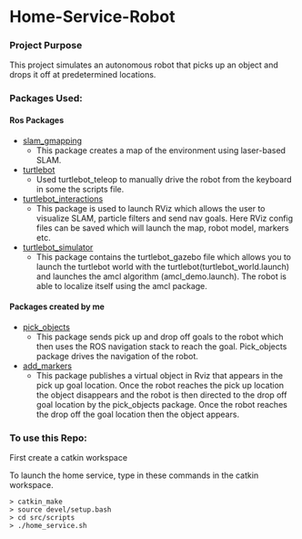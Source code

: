 # Home-Service-Robot
### Project Purpose
This project simulates an autonomous robot that picks up an object and drops it off at predetermined locations. 

### Packages Used:
#### Ros Packages
* [slam_gmapping](https://github.com/ros-perception/slam_gmapping)
  * This package creates a map of the environment using laser-based SLAM.
* [turtlebot](https://github.com/turtlebot/turtlebot)
  * Used turtlebot_teleop  to manually drive the robot from the keyboard in some the scripts file.
* [turtlebot_interactions](https://github.com/turtlebot/turtlebot_interactions)
   * This package is used to launch RViz which allows the user to visualize SLAM, particle filters and send nav goals. Here RViz config files can be saved which will launch the map, robot model, markers etc.
* [turtlebot_simulator](https://github.com/turtlebot/turtlebot_simulator)
  * This package contains the turtlebot_gazebo file which allows you to launch the turtlebot world  with the turtlebot(turtlebot_world.launch) and launches the amcl algorithm (amcl_demo.launch). The robot is able to localize itself using the amcl package. 

#### Packages created by me
* [pick_objects](https://github.com/prasunnyD/Home-Service-Robot/tree/master/src/pick_objects)
  * This package sends pick up and drop off goals to the robot which then uses the ROS navigation stack to reach the goal. Pick_objects package drives the navigation of the robot.
* [add_markers](https://github.com/prasunnyD/Home-Service-Robot/tree/master/src/add_markers)
  * This package publishes a virtual object in Rviz that appears in the pick up goal location. Once the robot reaches the pick up location the object disappears and the robot is then directed to the drop off goal location by the pick_objects package. Once the robot reaches the drop off the goal location then the object appears. 

### To use this Repo:

First create a catkin workspace

To launch the home service, type in these commands in the catkin workspace. 
```
> catkin_make
> source devel/setup.bash
> cd src/scripts
> ./home_service.sh
```
